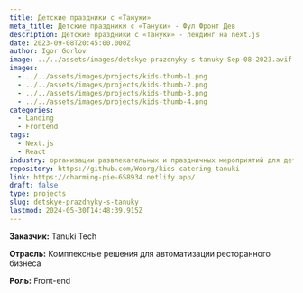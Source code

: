 ```yaml
---
title: Детские праздники с «Tануки»
meta_title: Детские праздники с «Tануки» - Фул Фронт Дев
description: Детские праздники с «Tануки» - лендинг на next.js
date: 2023-09-08T20:45:00.000Z
author: Igor Gorlov
image: ../../assets/images/detskye-prazdnyky-s-tanuky-Sep-08-2023.avif
images:
  - ../../assets/images/projects/kids-thumb-1.png
  - ../../assets/images/projects/kids-thumb-2.png
  - ../../assets/images/projects/kids-thumb-3.png
  - ../../assets/images/projects/kids-thumb-4.png
categories:
  - Landing
  - Frontend
tags:
  - Next.js
  - React
industry: организации развлекательных и праздничных мероприятий для детей
repository: https://github.com/Woorg/kids-catering-tanuki
link: https://charming-pie-658934.netlify.app/
draft: false
type: projects
slug: detskye-prazdnyky-s-tanuky
lastmod: 2024-05-30T14:48:39.915Z
---
```


**Заказчик:** Tanuki Tech

**Отрасль:** Комплексные решения для автоматизации ресторанного бизнеса

<!-- **Проблема:** Компания Эковата «ВАТЭКО» решила создать лендинг на WordPress для продвижения своих экологически чистых изоляционных материалов. Они столкнулись с проблемой: у них не было достаточных ресурсов или навыков веб-разработки для создания сайта с нуля. Компания искала решение, которое бы позволило им эффективно и быстро создать лендинг и представить свою продукцию в интернете. -->

<!-- **Решение:** Веб-разработчик, работая над проектом для Эковаты «ВАТЭКО», использовал макет, предоставленный компанией в Figma, в качестве основы для создания лендинга на платформе WordPress. Он приступил к верстке страницы, перенося дизайн из макета в HTML и CSS. С использованием WordPress, веб-разработчик выбрал тему Sage 10 и настроил ее согласно требованиям и бренду Эковаты «ВАТЭКО». Он также интегрировал функциональности, такие как контактные формы, презентация продукции и другие, чтобы представить информацию о компании и ее продукции на лендинге. -->

<!-- **Результат:** Веб-разработчик успешно создал лендинг на WordPress для Эковаты «ВАТЭКО». Сайт был эстетически привлекательным, соответствовал бренду компании и эффективно представлял их экологически чистые изоляционные материалы. Благодаря использованию WordPress, компания имела удобную систему управления содержимым сайта и могла самостоятельно вносить изменения и обновления. Лендинг помог Эковате «ВАТЭКО» продвигать свою продукцию и привлекать новых клиентов. -->

**Роль:** Front-end
